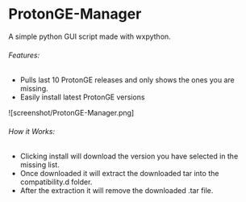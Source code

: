 # ProtonGE-Manager
A simple python GUI script made with wxpython.

###### Features:
- Pulls last 10 ProtonGE releases and only shows the ones you are missing.
- Easily install latest ProtonGE versions

![screenshot/ProtonGE-Manager.png]

###### How it Works:
- Clicking install will download the version you have selected in the missing list.
- Once downloaded it will extract the downloaded tar into the compatibility.d folder.
- After the extraction it will remove the downloaded .tar file.
